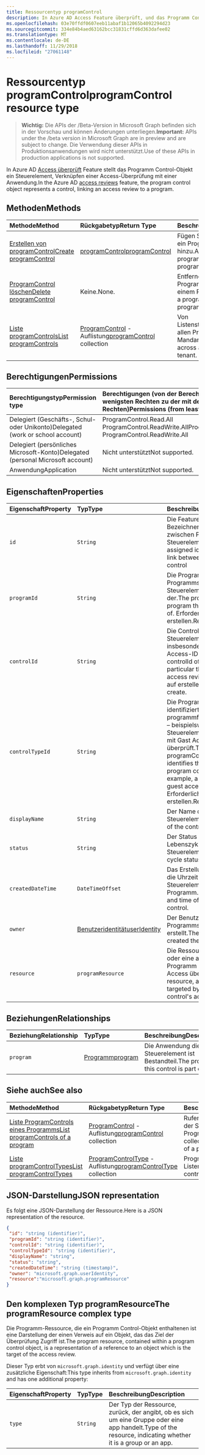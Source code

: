 ```yaml
---
title: Ressourcentyp programControl
description: In Azure AD Access Feature überprüft, und das Programm Control-Objekt stellt ein Steuerelement, Verknüpfen einer Access-Überprüfung an ein Programm dar.
ms.openlocfilehash: 03e70ffdf0607eeb11abaf1b12065b4092294d23
ms.sourcegitcommit: 334e84b4aed63162bcc31831cffd6d363dafee02
ms.translationtype: MT
ms.contentlocale: de-DE
ms.lasthandoff: 11/29/2018
ms.locfileid: "27061148"
---
```

# <a name="programcontrol-resource-type"></a><span data-ttu-id="54352-103">Ressourcentyp programControl</span><span class="sxs-lookup"><span data-stu-id="54352-103">programControl resource type</span></span>

> <span data-ttu-id="54352-104">**Wichtig:** Die APIs der /Beta-Version in Microsoft Graph befinden sich in der Vorschau und können Änderungen unterliegen.</span><span class="sxs-lookup"><span data-stu-id="54352-104">**Important:** APIs under the /beta version in Microsoft Graph are in preview and are subject to change.</span></span> <span data-ttu-id="54352-105">Die Verwendung dieser APIs in Produktionsanwendungen wird nicht unterstützt.</span><span class="sxs-lookup"><span data-stu-id="54352-105">Use of these APIs in production applications is not supported.</span></span>

<span data-ttu-id="54352-106">In Azure AD [Access überprüft](accessreviews-root.md) Feature stellt das Programm Control-Objekt ein Steuerelement, Verknüpfen einer Access-Überprüfung mit einer Anwendung.</span><span class="sxs-lookup"><span data-stu-id="54352-106">In the Azure AD [access reviews](accessreviews-root.md) feature, the program control object represents a control, linking an access review to a program.</span></span>


## <a name="methods"></a><span data-ttu-id="54352-107">Methoden</span><span class="sxs-lookup"><span data-stu-id="54352-107">Methods</span></span>

| <span data-ttu-id="54352-108">Methode</span><span class="sxs-lookup"><span data-stu-id="54352-108">Method</span></span>           | <span data-ttu-id="54352-109">Rückgabetyp</span><span class="sxs-lookup"><span data-stu-id="54352-109">Return Type</span></span>    |<span data-ttu-id="54352-110">Beschreibung</span><span class="sxs-lookup"><span data-stu-id="54352-110">Description</span></span>|
|:---------------|:--------|:----------|
|[<span data-ttu-id="54352-111">Erstellen von programControl</span><span class="sxs-lookup"><span data-stu-id="54352-111">Create programControl</span></span>](../api/programcontrol-create.md) |     [<span data-ttu-id="54352-112">programControl</span><span class="sxs-lookup"><span data-stu-id="54352-112">programControl</span></span>](programcontrol.md) |   <span data-ttu-id="54352-113">Fügen Sie ein Programm ein ProgramControl hinzu.</span><span class="sxs-lookup"><span data-stu-id="54352-113">Add a programControl to a program.</span></span>|
|[<span data-ttu-id="54352-114">ProgramControl löschen</span><span class="sxs-lookup"><span data-stu-id="54352-114">Delete programControl</span></span>](../api/programcontrol-delete.md) |     <span data-ttu-id="54352-115">Keine.</span><span class="sxs-lookup"><span data-stu-id="54352-115">None.</span></span>   |   <span data-ttu-id="54352-116">Entfernen einer ProgramControl aus einem Programm.</span><span class="sxs-lookup"><span data-stu-id="54352-116">Remove a programControl from a program.</span></span>|
|[<span data-ttu-id="54352-117">Liste programControls</span><span class="sxs-lookup"><span data-stu-id="54352-117">List programControls</span></span>](../api/programcontrol-list.md) | <span data-ttu-id="54352-118">[ProgramControl](programcontrol.md) -Auflistung</span><span class="sxs-lookup"><span data-stu-id="54352-118">[programControl](programcontrol.md) collection</span></span>| <span data-ttu-id="54352-119">Von Listensteuerelementen in allen Programmen im Mandanten.</span><span class="sxs-lookup"><span data-stu-id="54352-119">List controls across all programs in the tenant.</span></span>|

## <a name="permissions"></a><span data-ttu-id="54352-120">Berechtigungen</span><span class="sxs-lookup"><span data-stu-id="54352-120">Permissions</span></span>

|<span data-ttu-id="54352-121">Berechtigungstyp</span><span class="sxs-lookup"><span data-stu-id="54352-121">Permission type</span></span>                        | <span data-ttu-id="54352-122">Berechtigungen (von der Berechtigung mit den wenigsten Rechten zu der mit den meisten Rechten)</span><span class="sxs-lookup"><span data-stu-id="54352-122">Permissions (from least to most privileged)</span></span>              |
|:--------------------------------------|:---------------------------------------------------------|
|<span data-ttu-id="54352-123">Delegiert (Geschäfts-, Schul- oder Unikonto)</span><span class="sxs-lookup"><span data-stu-id="54352-123">Delegated (work or school account)</span></span>     | <span data-ttu-id="54352-124">ProgramControl.Read.All ProgramControl.ReadWrite.All</span><span class="sxs-lookup"><span data-stu-id="54352-124">ProgramControl.Read.All, ProgramControl.ReadWrite.All</span></span> |
|<span data-ttu-id="54352-125">Delegiert (persönliches Microsoft-Konto)</span><span class="sxs-lookup"><span data-stu-id="54352-125">Delegated (personal Microsoft account)</span></span> | <span data-ttu-id="54352-126">Nicht unterstützt</span><span class="sxs-lookup"><span data-stu-id="54352-126">Not supported.</span></span> |
|<span data-ttu-id="54352-127">Anwendung</span><span class="sxs-lookup"><span data-stu-id="54352-127">Application</span></span>                            | <span data-ttu-id="54352-128">Nicht unterstützt</span><span class="sxs-lookup"><span data-stu-id="54352-128">Not supported.</span></span> |

## <a name="properties"></a><span data-ttu-id="54352-129">Eigenschaften</span><span class="sxs-lookup"><span data-stu-id="54352-129">Properties</span></span>
| <span data-ttu-id="54352-130">Eigenschaft</span><span class="sxs-lookup"><span data-stu-id="54352-130">Property</span></span>     | <span data-ttu-id="54352-131">Typ</span><span class="sxs-lookup"><span data-stu-id="54352-131">Type</span></span>   |<span data-ttu-id="54352-132">Beschreibung</span><span class="sxs-lookup"><span data-stu-id="54352-132">Description</span></span>|
|:---------------|:--------|:----------|
| `id`                     |`String`                | <span data-ttu-id="54352-133">Die Feature-zugewiesenen Bezeichner der Verknüpfung zwischen Programm und Steuerelement</span><span class="sxs-lookup"><span data-stu-id="54352-133">The feature-assigned identifier of the link between program and control</span></span>                                      |
| `programId`              |`String`                | <span data-ttu-id="54352-134">Die ProgramId des Programms dieses Steuerelement ist ein Teil der.</span><span class="sxs-lookup"><span data-stu-id="54352-134">The programId of the program this control is a part of.</span></span> <span data-ttu-id="54352-135">Erforderliche auf erstellen.</span><span class="sxs-lookup"><span data-stu-id="54352-135">Required on create.</span></span>                            |
| `controlId`              |`String`                | <span data-ttu-id="54352-136">Die ControlId des Steuerelements, insbesondere die eine Access-ID überprüfen.</span><span class="sxs-lookup"><span data-stu-id="54352-136">The controlId of the control, in particular the identifier of an access review.</span></span> <span data-ttu-id="54352-137">Erforderliche auf erstellen.</span><span class="sxs-lookup"><span data-stu-id="54352-137">Required on create.</span></span>                                                |
| `controlTypeId`          |`String`                | <span data-ttu-id="54352-138">Die ProgramControlType identifiziert den Typ des programmfreigabesteuerung – beispielsweise ein Steuerelement verknüpfen mit Gast Access überprüft.</span><span class="sxs-lookup"><span data-stu-id="54352-138">The programControlType identifies the type of program control - for example, a control linking to guest access reviews.</span></span> <span data-ttu-id="54352-139">Erforderliche auf erstellen.</span><span class="sxs-lookup"><span data-stu-id="54352-139">Required on create.</span></span> |
| `displayName`            |`String`                | <span data-ttu-id="54352-140">Der Name des Steuerelements.</span><span class="sxs-lookup"><span data-stu-id="54352-140">The name of the control.</span></span>                                                             |
| `status`                 |`String`                | <span data-ttu-id="54352-141">Der Status des Lebenszyklus des Steuerelements.</span><span class="sxs-lookup"><span data-stu-id="54352-141">The life cycle status of the control.</span></span>                                                 |
| `createdDateTime`        |`DateTimeOffset`        | <span data-ttu-id="54352-142">Das Erstellungsdatum und die Uhrzeit des Steuerelements Programm.</span><span class="sxs-lookup"><span data-stu-id="54352-142">The creation date and time of the program control.</span></span>                                        |
| `owner`                  |[<span data-ttu-id="54352-143">Benutzeridentität</span><span class="sxs-lookup"><span data-stu-id="54352-143">userIdentity</span></span>](useridentity.md)   | <span data-ttu-id="54352-144">Der Benutzer, die das Programmsteuerelement erstellt.</span><span class="sxs-lookup"><span data-stu-id="54352-144">The user who created the program control.</span></span>                                               |
| `resource`               |`programResource`       | <span data-ttu-id="54352-145">Die Ressource, eine Gruppe oder eine app, Ziel dieses Programm Steuerelement Access überprüfen.</span><span class="sxs-lookup"><span data-stu-id="54352-145">The resource, a group or an app, targeted by this program control's access review.</span></span>                   |

## <a name="relationships"></a><span data-ttu-id="54352-146">Beziehungen</span><span class="sxs-lookup"><span data-stu-id="54352-146">Relationships</span></span>
| <span data-ttu-id="54352-147">Beziehung</span><span class="sxs-lookup"><span data-stu-id="54352-147">Relationship</span></span> | <span data-ttu-id="54352-148">Typ</span><span class="sxs-lookup"><span data-stu-id="54352-148">Type</span></span>   |<span data-ttu-id="54352-149">Beschreibung</span><span class="sxs-lookup"><span data-stu-id="54352-149">Description</span></span>|
|:---------------|:--------|:----------|
| `program`                |[<span data-ttu-id="54352-150">Programm</span><span class="sxs-lookup"><span data-stu-id="54352-150">program</span></span>](program.md)               | <span data-ttu-id="54352-151">Die Anwendung dieses Steuerelement ist Bestandteil.</span><span class="sxs-lookup"><span data-stu-id="54352-151">The program this control is part of.</span></span>                                                |

## <a name="see-also"></a><span data-ttu-id="54352-152">Siehe auch</span><span class="sxs-lookup"><span data-stu-id="54352-152">See also</span></span>

| <span data-ttu-id="54352-153">Methode</span><span class="sxs-lookup"><span data-stu-id="54352-153">Method</span></span>           | <span data-ttu-id="54352-154">Rückgabetyp</span><span class="sxs-lookup"><span data-stu-id="54352-154">Return Type</span></span>    |<span data-ttu-id="54352-155">Beschreibung</span><span class="sxs-lookup"><span data-stu-id="54352-155">Description</span></span>|
|:---------------|:--------|:----------|
|[<span data-ttu-id="54352-156">Liste ProgramControls eines Programms</span><span class="sxs-lookup"><span data-stu-id="54352-156">List programControls of a program</span></span>](../api/program-listcontrols.md) |      <span data-ttu-id="54352-157">[ProgramControl](programcontrol.md) -Auflistung</span><span class="sxs-lookup"><span data-stu-id="54352-157">[programControl](programcontrol.md) collection</span></span>| <span data-ttu-id="54352-158">Rufen Sie eine Auflistung der Steuerelemente eines Programms.</span><span class="sxs-lookup"><span data-stu-id="54352-158">Get a collection of the controls of a program.</span></span>|
|[<span data-ttu-id="54352-159">Liste programControlTypes</span><span class="sxs-lookup"><span data-stu-id="54352-159">List programControlTypes</span></span>](../api/programcontroltype-list.md) | <span data-ttu-id="54352-160">[ProgramControlType](programcontroltype.md) -Auflistung</span><span class="sxs-lookup"><span data-stu-id="54352-160">[programControlType](programcontroltype.md) collection</span></span>| <span data-ttu-id="54352-161">Programm Steuerelement Listentypen.</span><span class="sxs-lookup"><span data-stu-id="54352-161">List program control types.</span></span> |

## <a name="json-representation"></a><span data-ttu-id="54352-162">JSON-Darstellung</span><span class="sxs-lookup"><span data-stu-id="54352-162">JSON representation</span></span>

<span data-ttu-id="54352-163">Es folgt eine JSON-Darstellung der Ressource.</span><span class="sxs-lookup"><span data-stu-id="54352-163">Here is a JSON representation of the resource.</span></span>

<!-- {
  "blockType": "resource",
  "optionalProperties": [

  ],
  "@odata.type": "microsoft.graph.programControl"
}-->

```json
{
 "id": "string (identifier)",
 "programId": "string (identifier)",
 "controlId": "string (identifier)",
 "controlTypeId": "string (identifier)",
 "displayName": "string",
 "status": "string",
 "createdDateTime": "string (timestamp)",
 "owner": "microsoft.graph.userIdentity",
 "resource":"microsoft.graph.programResource"
}

```

## <a name="the-programresource-complex-type"></a><span data-ttu-id="54352-164">Den komplexen Typ programResource</span><span class="sxs-lookup"><span data-stu-id="54352-164">The programResource complex type</span></span>

<span data-ttu-id="54352-165">Die Programm-Ressource, die ein Programm Control-Objekt enthaltenen ist eine Darstellung der einen Verweis auf ein Objekt, das das Ziel der Überprüfung Zugriff ist.</span><span class="sxs-lookup"><span data-stu-id="54352-165">The program resource, contained within a program control object, is a representation of a reference to an object which is the target of the access review.</span></span>

<span data-ttu-id="54352-166">Dieser Typ erbt von `microsoft.graph.identity` und verfügt über eine zusätzliche Eigenschaft:</span><span class="sxs-lookup"><span data-stu-id="54352-166">This type inherits from `microsoft.graph.identity` and has one additional property:</span></span>

| <span data-ttu-id="54352-167">Eigenschaft</span><span class="sxs-lookup"><span data-stu-id="54352-167">Property</span></span>     | <span data-ttu-id="54352-168">Typ</span><span class="sxs-lookup"><span data-stu-id="54352-168">Type</span></span>   |<span data-ttu-id="54352-169">Beschreibung</span><span class="sxs-lookup"><span data-stu-id="54352-169">Description</span></span>|
|:---------------|:--------|:----------|
| `type`               |`String`  | <span data-ttu-id="54352-170">Der Typ der Ressource, zurück, der angibt, ob es sich um eine Gruppe oder eine app handelt.</span><span class="sxs-lookup"><span data-stu-id="54352-170">Type of the resource, indicating whether it is a group or an app.</span></span> |     


<!-- {
  "type": "#page.annotation",
  "description": "programControl resource",
  "keywords": "",
  "section": "documentation",
  "tocPath": ""
}-->